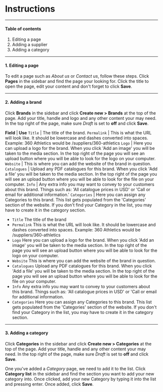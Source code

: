 # Instructions

***

#### Table of contents
1. Editing a page
2. Adding a supplier
3. Adding a category

***

#### 1. Editing a page
To edit a page such as *About us* or *Contact us*, follow these steps. Click **Pages** in the sidebar and find the page your looking for. Click the title to open the page, edit your content and don't forget to click **Save**.

***

#### 2. Adding a brand
Click **Brands** in the sidebar and click **Create new > Brands** at the top of the page. Add your title, handle and logo and any other content your may need. In the top right of the page, make sure *Draft* is set to **off** and click **Save**.

**Field** | **Use**
`Title` | The title of the brand.
`Permalink` | This is what the URL will look like. It should be lowercase and dashes converted into spaces. Example: 360 Athletics would be /suppliers/360-athletics
`Logo` | Here you can upload a logo for the brand. When you click 'Add an image' you will be taken to the media section. In the top right of the page you will see an upload button where you will be able to look for the logo on your computer.
`Website` | This is where you can add the website of the brand in question.
`Catalogues` | Upload any PDF catalogues for this brand. When you click 'Add a file' you will be taken to the media section. In the top right of the page you will see an upload button where you will be able to look for the file on your computer.
`Info` | Any extra info you may want to convey to your customers about this brand. Things such as: 'All catalogue prices in USD' or 'Call or email for additional information.'
`Categories` | Here you can assign any Categories to this brand. This list gets populated from the 'Categories' section of the website. If you don't find your Category in the list, you may have to create it in the category section.

* `Title`
  The title of the brand
* `Permalink`
  This is what the URL will look like. It should be lowercase and dashes converted into spaces. Example: 360 Athletics would be /suppliers/360-athletics
* `Logo`
  Here you can upload a logo for the brand. When you click 'Add an image' you will be taken to the media section. In the top right of the page you will see an upload button where you will be able to look for the logo on your computer.
* `Website`
  This is where you can add the website of the brand in question.
* `Catalogues`
  Upload any PDF catalogues for this brand. When you click 'Add a file' you will be taken to the media section. In the top right of the page you will see an upload button where you will be able to look for the file on your computer.
* `Info`
  Any extra info you may want to convey to your customers about this brand. Things such as: 'All catalogue prices in USD' or 'Call or email for additional information.
* `Categories`
  Here you can assign any Categories to this brand. This list gets populated from the 'Categories' section of the website. If you don't find your Category in the list, you may have to create it in the category section.

***

#### 3. Adding a category
Click **Categories** in the sidebar and click **Create new > Categories** at the top of the page. Add your title, handle and any other content your may need. In the top right of the page, make sure *Draft* is set to **off** and click **Save**.

One you've added a *Category* page, we need to add it to the list. Click **Category list** in the sidebar and find the section you want to add your new category into. Once clicked, add your new Category by typing it into the list and pressing enter. Once added, click **Save**.
